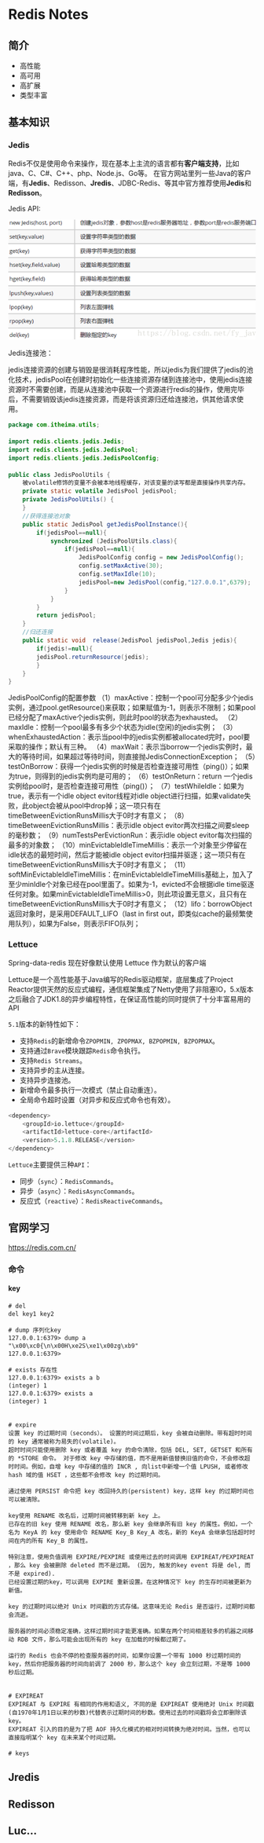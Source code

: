 # Redis Notes





## 简介

- 高性能
- 高可用
- 高扩展
- 类型丰富





## 基本知识

### Jedis

Redis不仅是使用命令来操作，现在基本上主流的语言都有**客户端支持**，比如java、C、C#、C++、php、Node.js、Go等。 在官方网站里列一些Java的客户端，有**Jedis**、Redisson、**Jredis**、JDBC-Redis、等其中官方推荐使用**Jedis**和**Redisson**。


Jedis API:

![image-20211119102021309](_images/RedisNotes.assets/image-20211119102021309.png)



Jedis连接池：

jedis连接资源的创建与销毁是很消耗程序性能，所以jedis为我们提供了jedis的池化技术，jedisPool在创建时初始化一些连接资源存储到连接池中，使用jedis连接资源时不需要创建，而是从连接池中获取一个资源进行redis的操作，使用完毕后，不需要销毁该jedis连接资源，而是将该资源归还给连接池，供其他请求使用。


```java
package com.itheima.utils;
 
import redis.clients.jedis.Jedis;
import redis.clients.jedis.JedisPool;
import redis.clients.jedis.JedisPoolConfig;
 
public class JedisPoolUtils {
    被volatile修饰的变量不会被本地线程缓存，对该变量的读写都是直接操作共享内存。
    private static volatile JedisPool jedisPool;
    private JedisPoolUtils() {
    }
    //获得连接池对象
    public static JedisPool getJedisPoolInstance(){
        if(jedisPool==null){
            synchronized (JedisPoolUtils.class){
                if(jedisPool==null){
                    JedisPoolConfig config = new JedisPoolConfig();
                    config.setMaxActive(30);
                    config.setMaxIdle(10);
                    jedisPool=new JedisPool(config,"127.0.0.1",6379);
                }
            }
        }
        return jedisPool;
    }
    //归还连接
    public static void  release(JedisPool jedisPool,Jedis jedis){
        if(jedis!=null){
        jedisPool.returnResource(jedis);
        }
    }
}
```



JedisPoolConfig的配置参数
（1）maxActive：控制一个pool可分配多少个jedis实例，通过pool.getResource()来获取；如果赋值为-1，则表示不限制；如果pool已经分配了maxActive个jedis实例，则此时pool的状态为exhausted。
（2）maxIdle：控制一个pool最多有多少个状态为idle(空闲)的jedis实例；
（3）whenExhaustedAction：表示当pool中的jedis实例都被allocated完时，pool要采取的操作；默认有三种。
（4）maxWait：表示当borrow一个jedis实例时，最大的等待时间，如果超过等待时间，则直接抛JedisConnectionException；
（5）testOnBorrow：获得一个jedis实例的时候是否检查连接可用性（ping()）；如果为true，则得到的jedis实例均是可用的；
（6）testOnReturn：return 一个jedis实例给pool时，是否检查连接可用性（ping()）；
（7）testWhileIdle：如果为true，表示有一个idle object evitor线程对idle object进行扫描，如果validate失败，此object会被从pool中drop掉；这一项只有在timeBetweenEvictionRunsMillis大于0时才有意义；
（8）timeBetweenEvictionRunsMillis：表示idle object evitor两次扫描之间要sleep的毫秒数；
（9）numTestsPerEvictionRun：表示idle object evitor每次扫描的最多的对象数；
（10）minEvictableIdleTimeMillis：表示一个对象至少停留在idle状态的最短时间，然后才能被idle object evitor扫描并驱逐；这一项只有在timeBetweenEvictionRunsMillis大于0时才有意义；
（11）softMinEvictableIdleTimeMillis：在minEvictableIdleTimeMillis基础上，加入了至少minIdle个对象已经在pool里面了。如果为-1，evicted不会根据idle time驱逐任何对象。如果minEvictableIdleTimeMillis>0，则此项设置无意义，且只有在timeBetweenEvictionRunsMillis大于0时才有意义；
（12）lifo：borrowObject返回对象时，是采用DEFAULT_LIFO（last in first out，即类似cache的最频繁使用队列），如果为False，则表示FIFO队列；

### Lettuce

Spring-data-redis 现在好像默认使用 Lettuce 作为默认的客户端

Lettuce是一个高性能基于Java编写的Redis驱动框架，底层集成了Project Reactor提供天然的反应式编程，通信框架集成了Netty使用了非阻塞IO，5.x版本之后融合了JDK1.8的异步编程特性，在保证高性能的同时提供了十分丰富易用的API

`5.1`版本的新特性如下：

- 支持`Redis`的新增命令`ZPOPMIN, ZPOPMAX, BZPOPMIN, BZPOPMAX`。
- 支持通过`Brave`模块跟踪`Redis`命令执行。
- 支持`Redis Streams`。
- 支持异步的主从连接。
- 支持异步连接池。
- 新增命令最多执行一次模式（禁止自动重连）。
- 全局命令超时设置（对异步和反应式命令也有效）。

```sql
<dependency>
    <groupId>io.lettuce</groupId>
    <artifactId>lettuce-core</artifactId>
    <version>5.1.8.RELEASE</version>
</dependency>
```



`Lettuce`主要提供三种`API`：

- 同步（`sync`）：`RedisCommands`。
- 异步（`async`）：`RedisAsyncCommands`。
- 反应式（`reactive`）：`RedisReactiveCommands`。



## 官网学习

https://redis.com.cn/



### 命令

#### key

```shell
# del
del key1 key2

# dump 序列化key
127.0.0.1:6379> dump a
"\x00\xc0{\n\x00H\xe2S\xe1\x00zg\xb9"
127.0.0.1:6379>

# exists 存在性
127.0.0.1:6379> exists a b
(integer) 1
127.0.0.1:6379> exists a
(integer) 1


# expire
设置 key 的过期时间（seconds）。 设置的时间过期后，key 会被自动删除。带有超时时间的 key 通常被称为易失的(volatile)。
超时时间只能使用删除 key 或者覆盖 key 的命令清除，包括 DEL, SET, GETSET 和所有的 *STORE 命令。 对于修改 key 中存储的值，而不是用新值替换旧值的命令，不会修改超时时间。例如，自增 key 中存储的值的 INCR , 向list中新增一个值 LPUSH, 或者修改 hash 域的值 HSET ，这些都不会修改 key 的过期时间。

通过使用 PERSIST 命令把 key 改回持久的(persistent) key，这样 key 的过期时间也可以被清除。

key使用 RENAME 改名后，过期时间被转移到新 key 上。
已存在的旧 key 使用 RENAME 改名，那么新 key 会继承所有旧 key 的属性。例如，一个名为 KeyA 的 key 使用命令 RENAME Key_B Key_A 改名，新的 KeyA 会继承包括超时时间在内的所有 Key_B 的属性。

特别注意，使用负值调用 EXPIRE/PEXPIRE 或使用过去的时间调用 EXPIREAT/PEXPIREAT ，那么 key 会被删除 deleted 而不是过期。 (因为, 触发的key event 将是 del, 而不是 expired).
已经设置过期的key，可以调用 EXPIRE 重新设置。在这种情况下 key 的生存时间被更新为新值。

key 的过期时间以绝对 Unix 时间戳的方式存储。这意味无论 Redis 是否运行，过期时间都会流逝。

服务器的时间必须稳定准确，这样过期时间才能更准确。如果在两个时间相差较多的机器之间移动 RDB 文件，那么可能会出现所有的 key 在加载的时候都过期了。

运行的 Redis 也会不停的检查服务器的时间，如果你设置一个带有 1000 秒过期时间的key，然后你把服务器的时间向前调了 2000 秒，那么这个 key 会立刻过期，不是等 1000 秒后过期。


# EXPIREAT
EXPIREAT 与 EXPIRE 有相同的作用和语义, 不同的是 EXPIREAT 使用绝对 Unix 时间戳 (自1970年1月1日以来的秒数)代替表示过期时间的秒数。使用过去的时间戳将会立即删除该 key。
EXPIREAT 引入的目的是为了把 AOF 持久化模式的相对时间转换为绝对时间。当然，也可以直接指明某个 key 在未来某个时间过期。

# keys

```







## Jredis

## Redisson

## Luc...



























